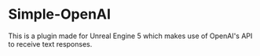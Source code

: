 # Simple-OpenAI
This is a plugin made for Unreal Engine 5 which makes use of OpenAI's API to receive text responses. 
